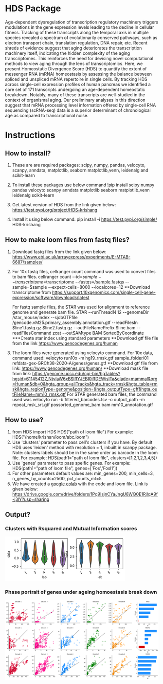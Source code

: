 # HDS Package

Age-dependent dysregulation of transcription regulatory machinery triggers modulations in the gene expression levels leading to the decline in cellular fitness. Tracking of these transcripts along the temporal axis in multiple species revealed a spectrum of evolutionarily conserved pathways, such as electron transport chain, translation regulation, DNA repair, etc. Recent shreds of evidence suggest that aging deteriorates the transcription machinery itself, indicating the hidden complexity of the aging transcriptomes. This reinforces the need for devising novel computational methods to view aging through the lens of transcriptomics. Here, we present Homeostatic Divergence Score (HDS) to quantify the extent of messenger RNA (mRNA) homeostasis by assessing the balance between spliced and unspliced mRNA repertoire in single cells. By tracking HDS across single-cell expression profiles of human pancreas we identified a core set of 171 transcripts undergoing an age-dependent homeostatic breakdown. Notably, many of these transcripts are well-studied in the context of organismal aging. Our preliminary analyses in this direction suggest that mRNA processing level information offered by single-cell RNA sequencing (scRNA-seq) data is a superior determinant of chronological age as compared to transcriptional noise.

# Instructions

## How to install?
1. These are are required packages: 
   scipy, numpy, pandas, velocyto, scanpy, anndata, matplotlib, seaborn matplotlib_venn, leidenalg and scikit-learn

2. To install these packages use below command
   !pip install scipy numpy pandas velocyto scanpy anndata matplotlib seaborn matplotlib_venn leidenalg scikit-learn

3. Get latest version of HDS from the link given below:
   https://test.pypi.org/project/HDS-krishang

4. Install it using below command.
   pip install -i https://test.pypi.org/simple/ HDS-krishang

## How to make loom files from fastq files?
1. Download fastq files from the link given below:
   https://www.ebi.ac.uk/arrayexpress/experiments/E-MTAB-6687/samples/
   
2. For 10x fastq files, cellranger count command was used to convert files to bam files. 
   cellranger count --id=$sample --transcriptome=$transcriptome --fastqs=/sample.fastqs --sample=$sample --expect-cells=8000 --localcores=12
   **Download transcriptome from https://support.10xgenomics.com/single-cell-gene-expression/software/downloads/latest

   For fastq sample files, the STAR was used for alignment to reference genome and generate bam file. 
   STAR --runThreadN 12 --genomeDir /star_mouse/index --sjdbGTFfile /gencode.vM25.primary_assembly.annotation.gtf --readFilesIn $line1.fastq.gz $line2.fastq.gz --outFileNamePrefix $line.bam --readFilesCommand zcat --outSAMtype BAM SortedByCoordinate
   ***Create star index using standard parameters
   **Download gtf file file from the link https://www.gencodegenes.org/human

3. The loom files were generated using velocyto command.
    For 10x data, command used:
    velocyto run10x -m hg19_rmsk.gtf sample_folder/01 refdata-gex-GRCh38-2020-A/genes/genes.gtf
    **Download gtf file from link: https://www.gencodegenes.org/human/
    **Download mask file from link: https://genome.ucsc.edu/cgi-bin/hgTables?hgsid=611454127_NtvlaW6xBSIRYJEBI0iRDEWisITa&clade=mammal&org=Human&db=0&hgta_group=allTracks&hgta_track=rmsk&hgta_table=rmsk&hgta_regionType=genome&position=&hgta_outputType=gff&hgta_outFileName=mm10_rmsk.gtf
    For STAR generated bam files, the command used was 
    velocyto run -b filtered_barcodes.tsv -o output_path -m repeat_msk_srt.gtf possorted_genome_bam.bam mm10_annotation.gtf

## How to use?
1. from HDS import HDS
   HDS("path of loom file") 
   For example: HDS("/home/krishan/loom/abc.loom")
2. Use 'clusters' parameter to pass cell's clusters if you have. By default  HDS uses 'leiden' method with
   resolution = 1, inbuilt in scanpy package. Note: clusters labels should be in the same order as barcode in the
   loom file.
   For example:
   HDS(path1="path of loom file", clusters=[1,2,1,2,3,4,5])
3. Use 'genes' parameter to pass speific genes.
   For example:
   HDS(path1="path of loom file", genes=['Fos','Fosl1'])
4. For other parameters default values are:
   min_genes=200, min_cells=3, n_genes_by_counts=2500, pct_counts_mt=5
5. We have created a [google colab](https://colab.research.google.com/drive/138HaACR90z_ELCPAm2DbTPHccH0G26Ov?usp=sharing) with the code and loom file. Link is given below:
   https://drive.google.com/drive/folders/1Pq9IsjnCYaJngU8WQ0E1RjIqA9f-j3lY?usp=sharing
   
## Output?
### Clusters with Rsquared and Mutual Information scores
![Rsquare and mutual information score](https://github.com/krishan57gupta/HDS/blob/main/images/violin_plot.png?raw=true)
### Phase portrait of genes under ageing homoestasis break down
![portrait of rhomeostatis genes](https://github.com/krishan57gupta/HDS/blob/main/images/HDS.png?raw=true)
